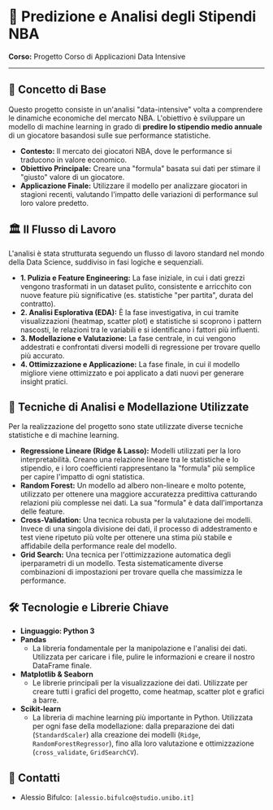 # 🏀 Predizione e Analisi degli Stipendi NBA


**Corso:** Progetto Corso di Applicazioni Data Intensive

---

## 🎯 Concetto di Base
Questo progetto consiste in un'analisi "data-intensive" volta a comprendere le dinamiche economiche del mercato NBA. L'obiettivo è sviluppare un modello di machine learning in grado di **predire lo stipendio medio annuale** di un giocatore basandosi sulle sue performance statistiche.

- **Contesto:** Il mercato dei giocatori NBA, dove le performance si traducono in valore economico.
- **Obiettivo Principale:** Creare una "formula" basata sui dati per stimare il "giusto" valore di un giocatore.
- **Applicazione Finale:** Utilizzare il modello per analizzare giocatori in stagioni recenti, valutando l'impatto delle variazioni di performance sul loro valore predetto.

## 🏛️ Il Flusso di Lavoro
L'analisi è stata strutturata seguendo un flusso di lavoro standard nel mondo della Data Science, suddiviso in fasi logiche e sequenziali.

- **1. Pulizia e Feature Engineering:** La fase iniziale, in cui i dati grezzi vengono trasformati in un dataset pulito, consistente e arricchito con nuove feature più significative (es. statistiche "per partita", durata del contratto).
- **2. Analisi Esplorativa (EDA):** È la fase investigativa, in cui tramite visualizzazioni (heatmap, scatter plot) e statistiche si scoprono i pattern nascosti, le relazioni tra le variabili e si identificano i fattori più influenti.
- **3. Modellazione e Valutazione:** La fase centrale, in cui vengono addestrati e confrontati diversi modelli di regressione per trovare quello più accurato.
- **4. Ottimizzazione e Applicazione:** La fase finale, in cui il modello migliore viene ottimizzato e poi applicato a dati nuovi per generare insight pratici.

## 🧩 Tecniche di Analisi e Modellazione Utilizzate
Per la realizzazione del progetto sono state utilizzate diverse tecniche statistiche e di machine learning.

- **Regressione Lineare (Ridge & Lasso):** Modelli utilizzati per la loro interpretabilità. Creano una relazione lineare tra le statistiche e lo stipendio, e i loro coefficienti rappresentano la "formula" più semplice per capire l'impatto di ogni statistica.
- **Random Forest:** Un modello ad albero non-lineare e molto potente, utilizzato per ottenere una maggiore accuratezza predittiva catturando relazioni più complesse nei dati. La sua "formula" è data dall'importanza delle feature.
- **Cross-Validation:** Una tecnica robusta per la valutazione dei modelli. Invece di una singola divisione dei dati, il processo di addestramento e test viene ripetuto più volte per ottenere una stima più stabile e affidabile della performance reale del modello.
- **Grid Search:** Una tecnica per l'ottimizzazione automatica degli iperparametri di un modello. Testa sistematicamente diverse combinazioni di impostazioni per trovare quella che massimizza le performance.

## 🛠️ Tecnologie e Librerie Chiave
- **Linguaggio: Python 3**
- **Pandas**
  - La libreria fondamentale per la manipolazione e l'analisi dei dati. Utilizzata per caricare i file, pulire le informazioni e creare il nostro DataFrame finale.
- **Matplotlib & Seaborn**
  - Le librerie principali per la visualizzazione dei dati. Utilizzate per creare tutti i grafici del progetto, come heatmap, scatter plot e grafici a barre.
- **Scikit-learn**
  - La libreria di machine learning più importante in Python. Utilizzata per ogni fase della modellazione: dalla preparazione dei dati (`StandardScaler`) alla creazione dei modelli (`Ridge`, `RandomForestRegressor`), fino alla loro valutazione e ottimizzazione (`cross_validate`, `GridSearchCV`).

## 👤 Contatti
- Alessio Bifulco: `[alessio.bifulco@studio.unibo.it]`
